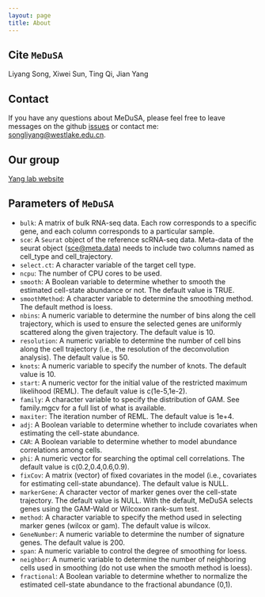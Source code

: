 ```yaml
---
layout: page
title: About
---
```


Cite `MeDuSA`
-------------------
Liyang Song, Xiwei Sun, Ting Qi, Jian Yang

Contact
-------------------
If you have any questions about MeDuSA, please feel free to leave messages on the github [issues](https://github.com/LeonSong1995/MeDuSA/issues) or contact me: songliyang@westlake.edu.cn.

Our group
-------------------
[Yang lab website](https://yanglab.westlake.edu.cn/)


Parameters of `MeDuSA`
-------------------
- `bulk`: A matrix of bulk RNA-seq data. Each row corresponds to a specific gene, and each column corresponds to a particular sample.
- `sce`: A `Seurat` object of the reference scRNA-seq data. Meta-data of the seurat object (sce@meta.data) needs to include two columns named as cell_type and cell_trajectory.
- `select.ct`: A character variable of the target cell type.
- `ncpu`: The number of CPU cores to be used.
- `smooth`: A Boolean variable to determine whether to smooth the estimated cell-state abundance or not. The default value is TRUE.
- `smoothMethod`: A character variable to determine the smoothing method. The default method is loess.
- `nbins`: A numeric variable to determine the number of bins along the cell trajectory, which is used to ensure the selected genes are uniformly scattered along the given trajectory. The default value is 10.
- `resolution`: A numeric variable to determine the number of cell bins along the cell trajectory (i.e., the resolution of the deconvolution analysis). The default value is 50.
- `knots`: A numeric variable to specify the number of knots. The default value is 10.
- `start`: A numeric vector for the initial value of the restricted maximum likelihood (REML). The default value is c(1e-5,1e-2).
- `family`: A character variable to specify the distribution of GAM. See family.mgcv for a full list of what is available.
- `maxiter`: The iteration number of REML. The default value is 1e+4.
- `adj`: A Boolean variable to determine whether to include covariates when estimating the cell-state abundance.
- `CAR`: A Boolean variable to determine whether to model abundance correlations among cells.
- `phi`: A numeric vector for searching the optimal cell correlations. The default value is c(0.2,0.4,0.6,0.9).
- `fixCov`: A matrix (vector) of fixed covariates in the model (i.e., covariates for estimating cell-state abundance). The default value is NULL.
- `markerGene`: A character vector of marker genes over the cell-state trajectory. The default value is NULL. With the default, MeDuSA selects genes using the GAM-Wald or Wilcoxon rank-sum test.
- `method`: A character variable to specify the method used in selecting marker genes (wilcox or gam). The default value is wilcox.
- `GeneNumber`: A numeric variable to determine the number of signature genes. The default value is 200.
- `span`: A numeric variable to control the degree of smoothing for loess.
- `neighbor`: A numeric variable to determine the number of neighboring cells used in smoothing (do not use when the smooth method is loess).
- `fractional`: A Boolean variable to determine whether to normalize the estimated cell-state abundance to the fractional abundance (0,1).
